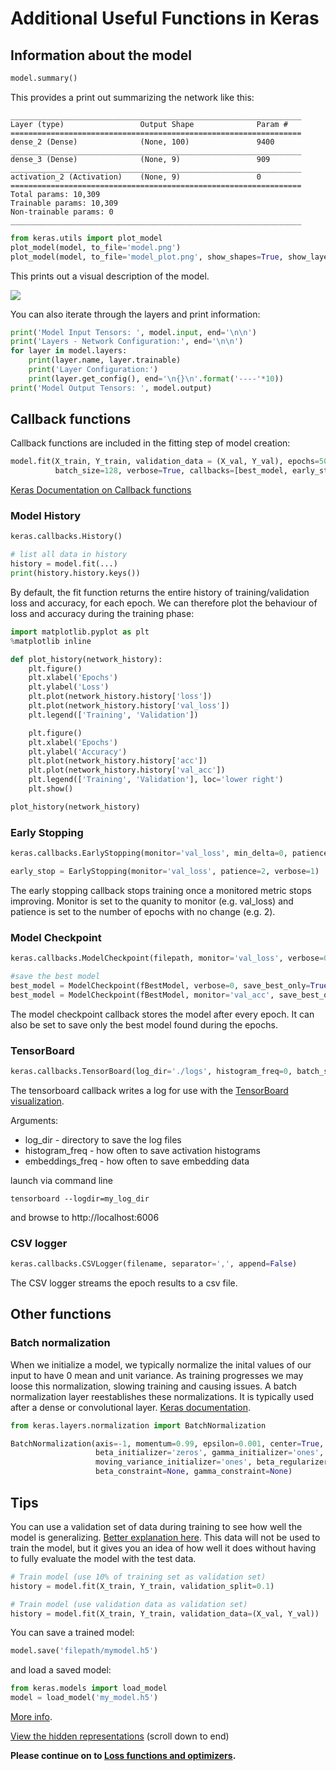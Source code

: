 # Additional Useful Functions in Keras


## Information about the model


```python
model.summary() 
```
This provides a print out summarizing the network like this:
```
_________________________________________________________________
Layer (type)                 Output Shape              Param #   
=================================================================
dense_2 (Dense)              (None, 100)               9400      
_________________________________________________________________
dense_3 (Dense)              (None, 9)                 909       
_________________________________________________________________
activation_2 (Activation)    (None, 9)                 0         
=================================================================
Total params: 10,309
Trainable params: 10,309
Non-trainable params: 0
_________________________________________________________________
```

```python
from keras.utils import plot_model
plot_model(model, to_file='model.png')
plot_model(model, to_file='model_plot.png', show_shapes=True, show_layer_names=True)
```

This prints out a visual description of the model.

![](https://3qeqpr26caki16dnhd19sv6by6v-wpengine.netdna-ssl.com/wp-content/uploads/2017/09/Plot-of-Neural-Network-Model-Graph.png)

You can also iterate through the layers and print information:
```python
print('Model Input Tensors: ', model.input, end='\n\n')
print('Layers - Network Configuration:', end='\n\n')
for layer in model.layers:
    print(layer.name, layer.trainable)
    print('Layer Configuration:')
    print(layer.get_config(), end='\n{}\n'.format('----'*10))
print('Model Output Tensors: ', model.output)
```

## Callback functions

Callback functions are included in the fitting step of model creation:
```python
model.fit(X_train, Y_train, validation_data = (X_val, Y_val), epochs=50, 
          batch_size=128, verbose=True, callbacks=[best_model, early_stop])
```

[Keras Documentation on Callback functions](https://keras.io/callbacks/)

### Model History
```python
keras.callbacks.History()

# list all data in history
history = model.fit(...)
print(history.history.keys())
```
By default, the fit function returns the entire history of training/validation loss and accuracy, for each epoch. We can therefore plot the behaviour of loss and accuracy during the training phase:
```python
import matplotlib.pyplot as plt
%matplotlib inline

def plot_history(network_history):
    plt.figure()
    plt.xlabel('Epochs')
    plt.ylabel('Loss')
    plt.plot(network_history.history['loss'])
    plt.plot(network_history.history['val_loss'])
    plt.legend(['Training', 'Validation'])

    plt.figure()
    plt.xlabel('Epochs')
    plt.ylabel('Accuracy')
    plt.plot(network_history.history['acc'])
    plt.plot(network_history.history['val_acc'])
    plt.legend(['Training', 'Validation'], loc='lower right')
    plt.show()

plot_history(network_history)
```

### Early Stopping

```python
keras.callbacks.EarlyStopping(monitor='val_loss', min_delta=0, patience=0, verbose=0, mode='auto', baseline=None)

early_stop = EarlyStopping(monitor='val_loss', patience=2, verbose=1) 
```
The early stopping callback stops training once a monitored metric stops improving. Monitor is set to the quanity to monitor (e.g. val_loss) and patience is set to the number of epochs with no change (e.g. 2).

### Model Checkpoint

```python
keras.callbacks.ModelCheckpoint(filepath, monitor='val_loss', verbose=0, save_best_only=False, save_weights_only=False, mode='auto', period=1)

#save the best model
best_model = ModelCheckpoint(fBestModel, verbose=0, save_best_only=True)
best_model = ModelCheckpoint(fBestModel, monitor='val_acc', save_best_only=True, mode='max')
```
The model checkpoint callback stores the model after every epoch. It can also be set to save only the best model found during the epochs. 

### TensorBoard
```python
keras.callbacks.TensorBoard(log_dir='./logs', histogram_freq=0, batch_size=32, write_graph=True, write_grads=False, write_images=False, embeddings_freq=0, embeddings_layer_names=None, embeddings_metadata=None, embeddings_data=None)
```
The tensorboard callback writes a log for use with the [TensorBoard visualization](https://www.tensorflow.org/guide/summaries_and_tensorboard).

Arguments:
* log_dir - directory to save the log files
* histogram_freq - how often to save activation histograms
* embeddings_freq - how often to save embedding data

launch via command line
```
tensorboard --logdir=my_log_dir
```
and browse to http://localhost:6006

### CSV logger
```python
keras.callbacks.CSVLogger(filename, separator=',', append=False)
```
The CSV logger streams the epoch results to a csv file. 

## Other functions

### Batch normalization

When we initialize a model, we typically normalize the inital values of our input to have 0 mean and unit variance. As training progresses we may loose this normalization, slowing training and causing issues. A batch normalization layer reestablishes these normalizations. It is typically used after a dense or convolutional layer. [Keras documentation](https://keras.io/layers/normalization/). 

```python
from keras.layers.normalization import BatchNormalization

BatchNormalization(axis=-1, momentum=0.99, epsilon=0.001, center=True, scale=True, 
                   beta_initializer='zeros', gamma_initializer='ones', moving_mean_initializer='zeros',
                   moving_variance_initializer='ones', beta_regularizer=None, gamma_regularizer=None,
                   beta_constraint=None, gamma_constraint=None)
```

## Tips

You can use a validation set of data during training to see how well the model is generalizing. [Better explanation here](https://stackoverflow.com/questions/46308374/what-is-validation-data-used-for-in-a-keras-sequential-model). This data will not be used to train the model, but it gives you an idea of how well it does without having to fully evaluate the model with the test data. 
```python
# Train model (use 10% of training set as validation set)
history = model.fit(X_train, Y_train, validation_split=0.1)

# Train model (use validation data as validation set)
history = model.fit(X_train, Y_train, validation_data=(X_val, Y_val))
```

You can save a trained model:
```python
model.save('filepath/mymodel.h5')
```
and load a saved model:
```python
from keras.models import load_model
model = load_model('my_model.h5')
```
[More info](https://keras.io/getting-started/faq/#how-can-i-save-a-keras-model).

[View the hidden representations](https://github.com/leriomaggio/deep-learning-keras-tensorflow/blob/pydata-london2017/2.1%20Hidden%20Layer%20Representation%20and%20Embeddings.ipynb) (scroll down to end)

**Please continue on to [Loss functions and optimizers](https://github.com/kitchell/DeepLearningTutorial_LBspectrum/blob/master/LossFxnsOptimizers.md).**
